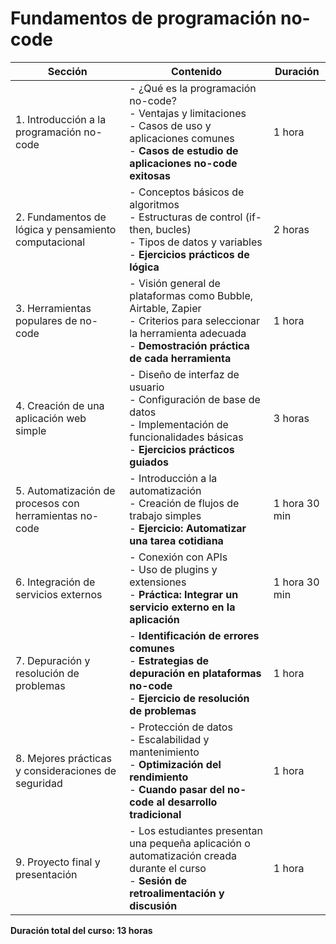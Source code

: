 # Fundamentos de programación no-code

| Sección | Contenido | Duración |
|-|-|-|
| 1. Introducción a la programación no-code | - ¿Qué es la programación no-code?<br>- Ventajas y limitaciones<br>- Casos de uso y aplicaciones comunes<br>- **Casos de estudio de aplicaciones no-code exitosas** | 1 hora |
| 2. Fundamentos de lógica y pensamiento computacional | - Conceptos básicos de algoritmos<br>- Estructuras de control (if-then, bucles)<br>- Tipos de datos y variables<br>- **Ejercicios prácticos de lógica** | 2 horas |
| 3. Herramientas populares de no-code | - Visión general de plataformas como Bubble, Airtable, Zapier<br>- Criterios para seleccionar la herramienta adecuada<br>- **Demostración práctica de cada herramienta** | 1 hora |
| 4. Creación de una aplicación web simple | - Diseño de interfaz de usuario<br>- Configuración de base de datos<br>- Implementación de funcionalidades básicas<br>- **Ejercicios prácticos guiados** | 3 horas |
| 5. Automatización de procesos con herramientas no-code | - Introducción a la automatización<br>- Creación de flujos de trabajo simples<br>- **Ejercicio: Automatizar una tarea cotidiana** | 1 hora 30 min |
| 6. Integración de servicios externos | - Conexión con APIs<br>- Uso de plugins y extensiones<br>- **Práctica: Integrar un servicio externo en la aplicación** | 1 hora 30 min |
| 7. Depuración y resolución de problemas | - **Identificación de errores comunes**<br>- **Estrategias de depuración en plataformas no-code**<br>- **Ejercicio de resolución de problemas** | 1 hora |
| 8. Mejores prácticas y consideraciones de seguridad | - Protección de datos<br>- Escalabilidad y mantenimiento<br>- **Optimización del rendimiento**<br>- **Cuando pasar del no-code al desarrollo tradicional** | 1 hora |
| 9. Proyecto final y presentación | - Los estudiantes presentan una pequeña aplicación o automatización creada durante el curso<br>- **Sesión de retroalimentación y discusión** | 1 hora |

**Duración total del curso: 13 horas**
